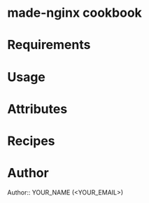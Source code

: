 # made-nginx cookbook

# Requirements

# Usage

# Attributes

# Recipes

# Author

Author:: YOUR_NAME (<YOUR_EMAIL>)
